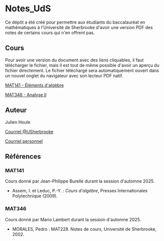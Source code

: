 # Notes_UdS

Ce dépôt a été créé pour permettre aux étudiants du baccalauréat en mathématiques à l'Université de Sherbrooke d'avoir une version PDF des notes de certains cours qui n'en offrent pas.

## Cours

Pour avoir une version du document avec des liens cliquables, il faut télécharger le fichier, mais il est tout de même possible d'avoir un aperçu du fichier directement. Le fichier téléchargé sera automatiquement ouvert dans un nouvel onglet du navigateur avec son lecteur PDF natif.

[MAT141 - Éléments d'algèbre](MAT141-elements_d_algebre/MAT141-elements_d_algebre.pdf)

[MAT346 - Analyse II](MAT346-analyse_II/MAT346-analyse_II.pdf)

## Auteur

Julien Houle

[Courriel @USherbrooke](mailto:Julien.Houle@USherbrooke.ca)

[Courriel personnel](mailto:jujube987@hotmail.com)

## Références

### MAT141

Cours donné par Jean-Philippe Burelle durant la session d'automne 2025.

* Assem, I. et Leduc, P.-Y. : *Cours d'algèbre*, Presses Internationales Polytechnique (2009).

### MAT346

Cours donné par Mario Lambert durant la session d'automne 2025.

* MORALES, Pedro : MAT228. Notes de cours, Université de Sherbrooke, 2002.
